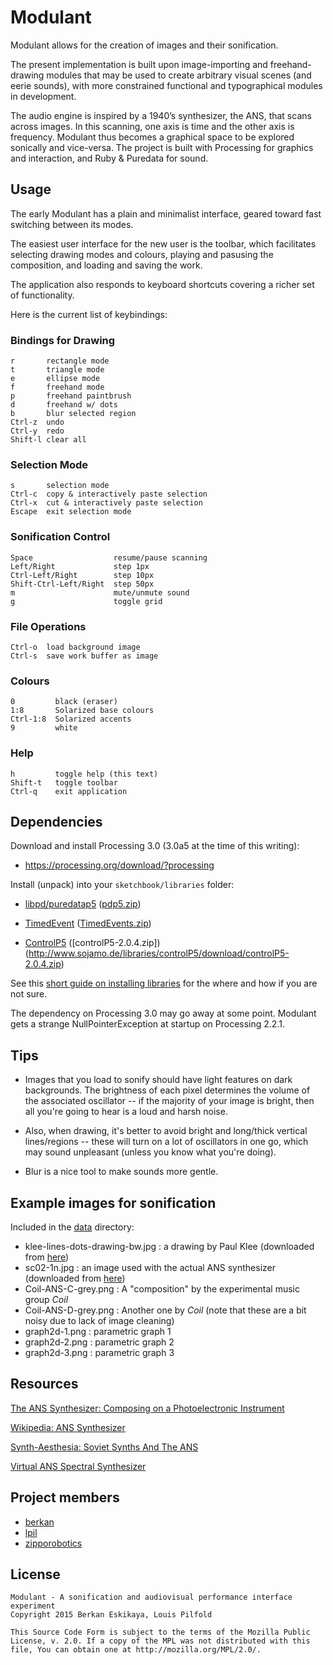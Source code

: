 # Modulant

Modulant allows for the creation of images and their sonification.

The present implementation is built upon image-importing and freehand-drawing modules that may be used to create arbitrary visual scenes (and eerie sounds), with more constrained functional and typographical modules in development.

The audio engine is inspired by a 1940’s synthesizer, the ANS, that scans across images. In this scanning, one axis is time and the other axis is frequency. Modulant thus becomes a graphical space to be explored sonically and vice-versa. The project is built with Processing for graphics and interaction, and Ruby & Puredata for sound.



## Usage

The early Modulant has a plain and minimalist interface, geared toward fast switching between its modes.

The easiest user interface for the new user is the toolbar, which facilitates selecting drawing modes and colours, playing and pasusing the composition, and loading and saving the work.

The application also responds to keyboard shortcuts covering a richer set of functionality.

Here is the current list of keybindings:

### Bindings for Drawing
    r       rectangle mode 
    t       triangle mode 
    e       ellipse mode 
    f       freehand mode 
	p       freehand paintbrush
	d       freehand w/ dots
	b       blur selected region	
    Ctrl-z  undo 
    Ctrl-y  redo
	Shift-l clear all 

### Selection Mode
    s       selection mode
	Ctrl-c  copy & interactively paste selection
	Ctrl-x  cut & interactively paste selection
	Escape  exit selection mode


### Sonification Control
    Space                  resume/pause scanning 
    Left/Right             step 1px 
    Ctrl-Left/Right        step 10px 
    Shift-Ctrl-Left/Right  step 50px 
    m                      mute/unmute sound 
    g                      toggle grid

### File Operations 
    Ctrl-o  load background image 
    Ctrl-s  save work buffer as image 
 
### Colours 
    0         black (eraser) 
    1:8       Solarized base colours 
    Ctrl-1:8  Solarized accents 
    9         white

### Help
	h         toggle help (this text)
	Shift-t   toggle toolbar
    Ctrl-q    exit application



## Dependencies

Download and install Processing 3.0 (3.0a5 at the time of this writing):

- https://processing.org/download/?processing

Install (unpack) into your `sketchbook/libraries` folder:

- [libpd/puredatap5](https://github.com/libpd/puredatap5)  ([pdp5.zip](https://github.com/libpd/puredatap5/blob/master/pdp5.zip))
- [TimedEvent](http://multiply.org/processing/)  ([TimedEvents.zip](http://multiply.org/processing/TimedEvents.zip))

- [ControlP5](http://www.sojamo.de/libraries/controlP5/)  ([controlP5-2.0.4.zip])(http://www.sojamo.de/libraries/controlP5/download/controlP5-2.0.4.zip)

See this [short guide on installing libraries](http://www.learningprocessing.com/tutorials/libraries/) for the where and how if you are not sure.

The dependency on Processing 3.0 may go away at some point. Modulant gets a strange NullPointerException at startup on Processing 2.2.1. 

## Tips

- Images that you load to sonify should have light features on dark backgrounds. The brightness of each pixel determines the volume of the associated oscillator -- if the majority of your image is bright, then all you're going to hear is a loud and harsh noise.

- Also, when drawing, it's better to avoid bright and long/thick vertical lines/regions -- these will turn on a lot of oscillators in one go, which may sound unpleasant (unless you know what you're doing).

- Blur is a nice tool to make sounds more gentle.

## Example images for sonification


Included in the [data](data) directory:

- klee-lines-dots-drawing-bw.jpg : a drawing by Paul Klee (downloaded from [here](http://artbusnyc.blogspot.co.uk/2011/01/artbus-lines-dots-and-circles-inspired.html))
- sc02-1n.jpg : an image used with the actual ANS synthesizer (downloaded from [here](http://www.theremin.ru/archive/ans.htm))
- Coil-ANS-C-grey.png : A "composition" by the experimental music group *Coil*
- Coil-ANS-D-grey.png : Another one by *Coil* (note that these are a bit noisy due to lack of image cleaning)
- graph2d-1.png : parametric graph 1
- graph2d-2.png : parametric graph 2
- graph2d-3.png : parametric graph 3


## Resources

[The ANS Synthesizer: Composing on a Photoelectronic Instrument](http://www.theremin.ru/archive/ans.htm)

[Wikipedia: ANS Synthesizer](http://en.wikipedia.org/wiki/ANS_synthesizer)

[Synth-Aesthesia: Soviet Synths And The ANS](http://www.redbullmusicacademy.com/magazine/history-soviet-synth-ans)

[Virtual ANS Spectral Synthesizer](http://warmplace.ru/soft/ans/)

## Project members

* [berkan](github.com/berkan)
* [lpil](github.com/lpil)
* [zipporobotics](github.com/zipporobotics)

## License

	Modulant - A sonification and audiovisual performance interface experiment
	Copyright 2015 Berkan Eskikaya, Louis Pilfold
	
	This Source Code Form is subject to the terms of the Mozilla Public
	License, v. 2.0. If a copy of the MPL was not distributed with this
	file, You can obtain one at http://mozilla.org/MPL/2.0/.
